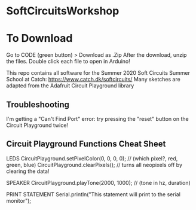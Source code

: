 # SoftCircuitsWorkshop

<h1>To Download</h1>
Go to CODE (green button) > Download as .Zip 
After the download, unzip the files. 
Double click each file to open in Arduino!

This repo contains all software for the Summer 2020 Soft Circuits Summer School at Catch: https://www.catch.dk/softcircuits/
Many sketches are adapted from the Adafruit Circuit Playground library

<h2>Troubleshooting</h2>
I'm getting a "Can't Find Port" error: try pressing the "reset" button on the Circuit Playground twice! 

<h2>Circuit Playground Functions Cheat Sheet</h2>

LEDS
CircuitPlayground.setPixelColor(0, 0,   0,   0); // (which pixel?, red, green, blue)
CircuitPlayground.clearPixels(); // turns all neopixels off by clearing the data!

SPEAKER
CircuitPlayground.playTone(2000, 1000); // (tone in hz, duration)

PRINT STATEMENT
Serial.println("This statement will print to the serial monitor");
